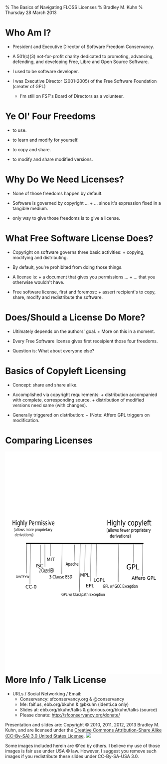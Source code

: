 % The Basics of Navigating FLOSS Licenses
% Bradley M. Kuhn
% Thursday 28 March 2013

# Who Am I?

+ President and Executive Director of Software Freedom Conservancy.

+ A 501(c)(3) not-for-profit charity dedicated to promoting, advancing, defending, and developing Free, Libre and Open Source Software.

+ I used to be software developer.

+ I was Executive Director (2001-2005) of the Free Software Foundation (creater of GPL)
     + I'm still on FSF's Board of Directors as a volunteer. 

# Ye Ol' Four Freedoms

+ to use.

+ to learn and modify for yourself.

+ to copy and share.

+ to modify and share modified versions.

# Why Do We Need Licenses?

+ None of those freedoms happen by default.

+ Software is governed by copyright &hellip;
       + &hellip; since it's expression fixed in a tangible medium.

+ only way to give those freedoms is to give a license.

# What Free Software License Does?

+ Copyright on software governs three basic activities:
         + copying, modifying and distributing.

+ By default, you're prohibited from doing those things.

+ A license is:
      + a document that gives you permissions &hellip;
      + &hellip; that you otherwise wouldn't have.

+ Free software license, first and foremost:
      + assert recipient's to copy, share, modify and redistribute the software.

# Does/Should a License Do More?

+ Ultimately depends on the authors' goal.
      + More on this in a moment.

+ Every Free Software license gives first receipient those four freedoms.

+ Question is: What about everyone else?

# Basics of Copyleft Licensing

+ Concept: share and share alike.

+ Accomplished via copyright requirements:
      + distribution accompanied with complete, corresponding source.
      + distribution of modified versions need same (with changes).

+ Generally triggered on distribution:
      + (Note: Affero GPL triggers on modification.


# Comparing Licenses

<img src="license-spectrum.svg" align="left" />

# More Info / Talk License

+ URLs / Social Networking / Email:
     - Conservancy: sfconservancy.org &amp; @conservancy
     - Me: faif.us, ebb.org/bkuhn &amp; @bkuhn (identi.ca only)
     - Slides at: ebb.org/bkuhn/talks &amp; gitorious.org/bkuhn/talks (source)
     - Please donate: http://sfconservancy.org/donate/

<span class="fitonslide">
<p>Presentation and slides are: Copyright &copy; 2010, 2011, 2012, 2013 Bradley M. Kuhn, and are licensed under the <a href="http://creativecommons.org/licenses/by-sa/3.0/usa/">Creative Commons Attribution-Share Alike (CC-By-SA) 3.0 United States License</a>. <img src="cc-by-sa-3-0_88x31.png"/></p>

<p>Some images included herein are &copy;'ed by others. I believe my use of those images is fair use under USA &copy; law.  However, I suggest you remove such images if you redistribute these slides under CC-By-SA-USA 3.0.
</p>
</span>
